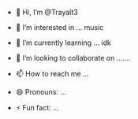 - 👋 Hi, I’m @Trayalt3
- 👀 I’m interested in ... music
- 🌱 I’m currently learning ... idk

- 💞️ I’m looking to collaborate on .......
- 📫 How to reach me ... 
- 😄 Pronouns: ...
- ⚡ Fun fact: ...

<!---
Trayalt3/Trayalt3 is a ✨ special ✨ repository because its `README.md` (this file) appears on your GitHub profile.
You can click the Preview link to take a look at your changes.
--->
